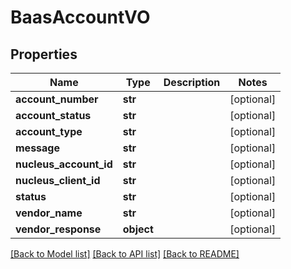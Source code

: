 # BaasAccountVO

## Properties
Name | Type | Description | Notes
------------ | ------------- | ------------- | -------------
**account_number** | **str** |  | [optional] 
**account_status** | **str** |  | [optional] 
**account_type** | **str** |  | [optional] 
**message** | **str** |  | [optional] 
**nucleus_account_id** | **str** |  | [optional] 
**nucleus_client_id** | **str** |  | [optional] 
**status** | **str** |  | [optional] 
**vendor_name** | **str** |  | [optional] 
**vendor_response** | **object** |  | [optional] 

[[Back to Model list]](../README.md#documentation-for-models) [[Back to API list]](../README.md#documentation-for-api-endpoints) [[Back to README]](../README.md)


